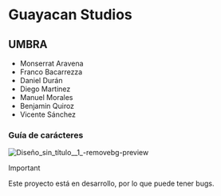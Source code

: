 # Guayacan Studios
## UMBRA
- Monserrat Aravena
- Franco Bacarrezza
- Daniel Durán
- Diego Martinez
- Manuel Morales
- Benjamin Quiroz
- Vicente Sánchez



### Guía de carácteres
![Diseño_sin_título__1_-removebg-preview](https://github.com/BenjaminQRojas/UMBRA/assets/107888507/69279649-43cc-4517-9657-e4db1616cdc7)








> [!IMPORTANT]
> Este proyecto está en desarrollo, por lo que puede tener bugs.
